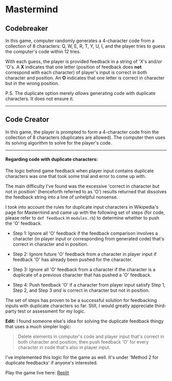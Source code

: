 # Mastermind

## Codebreaker

In this game, computer randomly generates a 4-character code from a collection of 8 characters: Q, W, E, R, T, Y, U, I, and the player tries to guess the computer's code within 12 tries. 

With each guess, the player is provided feedback in a string of 'X's and/or 'O's. A **X** indicates that one letter (position of feedback does **not** correspond with each character) of player's input is correct in both character and position. An **O** indicates that one letter is correct in character but in the wrong position.

P.S. The duplicate option merely *allows* generating code with duplicate characters. It does not ensure it.


---


## Code Creator

In this game, the player is prompted to form a 4-character code from the collection of 8 characters (duplicates are allowed). The computer then uses its solving algorithm to solve for the player's code.


---


#### Regarding code with duplicate characters:

The logic behind game feedback when player input contains duplicate characters was one that took some trial and error to come up with.

The main difficulty I've found was the excessive 'correct in character but not in position' (henceforth referred to as 'O') results returned that dissolves the feedback string into a line of unhelpful nonsense.

I took into account the rules for duplicate input characters in Wikipedia's page for Mastermind and came up with the following set of steps (for code, please refer to `def feedback` in `modules.rb`) to determine whether to push the 'O' feedback.

 - Step 1: Ignore all 'O' feedback if the feedback comparison involves a character (in player input or corresponding from generated code) that's correct in character and in position.

 - Step 2: Ignore future 'O' feedback from a character in player input if feedback 'O' has already been pushed for the character.

 - Step 3: Ignore all 'O' feedback from a character if the character is a duplicate of a previous character that has pushed a 'O' feedback. 

 - Step 4: Push feedback 'O' if a character from player input satisfy Step 1, Step 2, and Step 3 *and* is correct in character but not in position.

The set of steps has proven to be a successful solution for feedbacking inputs with duplicate characters so far. Still, I would greatly appreciate third-party test or assessment for my logic.

**Edit:** I found someone else's idea for solving the duplicate feedback thingy that uses a *much* simpler logic:

> Delete elements in computer's code and player input that's correct in both character and position, then push feedback 'O' for every character in code that's also in player input.

I've implemented this logic for the game as well. It's under 'Method 2 for duplicate feedbacks' if anyone's interested.

Play the game live here: [Replit](https://replit.com/@Conjurer/Mastermind#main.rb)